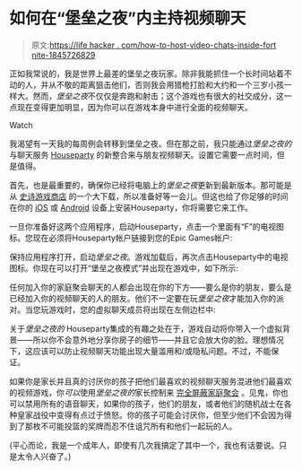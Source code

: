 # 如何在“堡垒之夜”内主持视频聊天

> 原文:[https://life hacker . com/how-to-host-video-chats-inside-fort nite-1845726829](https://lifehacker.com/how-to-host-video-chats-inside-fortnite-1845726829)

正如我常说的，我是世界上最差的堡垒之夜玩家。除非我能抓住一个长时间站着不动的人，并从不敬的距离狙击他们，否则我会用猎枪打脸和大约和一个三岁小孩一样大。然而，*堡垒之夜*不仅仅是奔跑和射击；这个游戏也有很大的社交成分，这一点现在变得更加明显，因为你可以在游戏本身中进行全面的视频聊天。

Watch

我渴望有一天我的每周例会转移到堡垒之夜。但在那之前，我只能通过*堡垒之夜的*与聊天服务 [Houseparty](https://lifehacker.com/houseparty-makes-it-easy-to-video-chat-with-multiple-fr-1826567203) 的新整合来与朋友视频聊天。设置它需要一点时间，但是值得。

首先，也是最重要的，确保你已经将电脑上的*堡垒之夜*更新到最新版本。那可能是从 [史诗游戏商店](https://www.epicgames.com/fortnite/en-US/home) 的一个大下载，所以准备好等一会儿。但这也给了你足够的时间在你的 [iOS](https://apps.apple.com/us/app/houseparty/id1065781769) 或 [Android](https://play.google.com/store/apps/details?id=com.herzick.houseparty&hl=en_US&gl=US) 设备上安装Houseparty，你将需要它来工作。

一旦你准备好这两个应用程序，启动Houseparty，点击一个里面有“F”的电视图标。您现在必须将Houseparty帐户链接到您的Epic Games帐户:

保持应用程序打开，启动*堡垒之夜*。游戏加载后，再次点击Houseparty中的电视图标。你现在可以打开“堡垒之夜模式”并出现在游戏中，如下所示:

任何加入你的家庭聚会聊天的人都会出现在你的下方——要么是你的朋友，要么是已经加入你的视频聊天的人的朋友。他们不一定要在玩*堡垒之夜*才能加入你的派对。当您玩游戏时，您的虚拟聊天成员将出现在左侧边栏中:

关于*堡垒之夜的* Houseparty集成的有趣之处在于，游戏自动将你带入一个虚拟背景——所以你不会意外地分享你房子的细节——并且它会放大你的脸。理想情况下，这应该可以防止视频聊天功能出现大量滥用和/或隐私问题。不过，不能保证。

如果你是家长并且真的讨厌你的孩子把他们最喜欢的视频聊天服务混进他们最喜欢的视频游戏，你*可以*使用*堡垒之夜的*家长控制来 [完全屏蔽家庭聚会](https://houseparty.com/blog/houseparty-video-chat-on-fortnite-safety-tips/) 。见鬼，你也可以禁用所有的语音聊天，如果你的孩子，他们的朋友，或者他们的随机战士在各种皇家战役中变得有点过于愤怒。你的孩子可能会讨厌你，但至少他们不会因为得到了那枚不可能投篮的奖牌而忍不住诅咒所有和他们一起玩的人。

(平心而论，我是一个成年人，即使有几次我搞定了其中一个，我也有话要说。只是太令人兴奋了。)